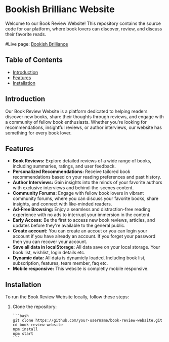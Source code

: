 # Bookish Brillianc Website

Welcome to our Book Review Website! This repository contains the source code for our platform, where book lovers can discover, review, and discuss their favorite reads.

#Live page: [Bookish Brilliance](https://bookish-brilliance-assignment-8.vercel.app/)

## Table of Contents

-   [Introduction](#introduction)
-   [Features](#features)
-   [Installation](#installation)

## Introduction

Our Book Review Website is a platform dedicated to helping readers discover new books, share their thoughts through reviews, and engage with a community of fellow book enthusiasts. Whether you're looking for recommendations, insightful reviews, or author interviews, our website has something for every book lover.

## Features

-   **Book Reviews:** Explore detailed reviews of a wide range of books, including summaries, ratings, and user feedback.
-   **Personalized Recommendations:** Receive tailored book recommendations based on your reading preferences and past history.
-   **Author Interviews:** Gain insights into the minds of your favorite authors with exclusive interviews and behind-the-scenes content.
-   **Community Forums:** Engage with fellow book lovers in vibrant community forums, where you can discuss your favorite books, share insights, and connect with like-minded readers.
-   **Ad-Free Browsing:** Enjoy a seamless and distraction-free reading experience with no ads to interrupt your immersion in the content.
-   **Early Access:** Be the first to access new book reviews, articles, and updates before they're available to the general public.
-   **Create account:** You can create an accout or you can login your account if you have already an account. If you forget your password then you can recover your account.
-   **Save all data in localStorage:** All data save on your local storage. Your book list, wishlist, login details etc.
-   **Dynamic data:** All data is dynamicly loaded. Including book list, subscription, features, team member, faq etc.
-   **Mobile responsive:** This website is completly mobile responsive.

## Installation

To run the Book Review Website locally, follow these steps:

1.  Clone the repository:

        ```bash
        git clone https://github.com/your-username/book-review-website.git
        cd book-review-website
        npm install
        npm start
        ```
